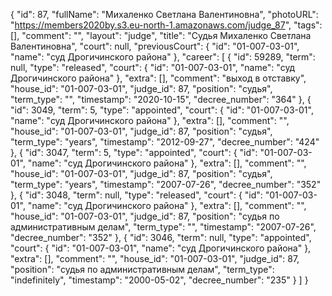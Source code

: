 {
    "id": 87,
    "fullName": "Михаленко Светлана Валентиновна",
    "photoURL": "https://members2020by.s3.eu-north-1.amazonaws.com/judge_87",
    "tags": [],
    "comment": "",
    "layout": "judge",
    "title": "Судья Михаленко Светлана Валентиновна",
    "court": null,
    "previousCourt": {
        "id": "01-007-03-01",
        "name": "суд Дрогичинского района"
    },
    "career": [
        {
            "id": 59289,
            "term": null,
            "type": "released",
            "court": {
                "id": "01-007-03-01",
                "name": "суд Дрогичинского района"
            },
            "extra": [],
            "comment": "выход в отставку",
            "house_id": "01-007-03-01",
            "judge_id": 87,
            "position": "судья",
            "term_type": "",
            "timestamp": "2020-10-15",
            "decree_number": "364"
        },
        {
            "id": 3049,
            "term": 5,
            "type": "appointed",
            "court": {
                "id": "01-007-03-01",
                "name": "суд Дрогичинского района"
            },
            "extra": [],
            "comment": "",
            "house_id": "01-007-03-01",
            "judge_id": 87,
            "position": "судья",
            "term_type": "years",
            "timestamp": "2012-09-27",
            "decree_number": "424"
        },
        {
            "id": 3047,
            "term": 5,
            "type": "appointed",
            "court": {
                "id": "01-007-03-01",
                "name": "суд Дрогичинского района"
            },
            "extra": [],
            "comment": "",
            "house_id": "01-007-03-01",
            "judge_id": 87,
            "position": "судья",
            "term_type": "years",
            "timestamp": "2007-07-26",
            "decree_number": "352"
        },
        {
            "id": 3048,
            "term": null,
            "type": "released",
            "court": {
                "id": "01-007-03-01",
                "name": "суд Дрогичинского района"
            },
            "extra": [],
            "comment": "",
            "house_id": "01-007-03-01",
            "judge_id": 87,
            "position": "судья по административным делам",
            "term_type": "",
            "timestamp": "2007-07-26",
            "decree_number": "352"
        },
        {
            "id": 3046,
            "term": null,
            "type": "appointed",
            "court": {
                "id": "01-007-03-01",
                "name": "суд Дрогичинского района"
            },
            "extra": [],
            "comment": "",
            "house_id": "01-007-03-01",
            "judge_id": 87,
            "position": "судья по административным делам",
            "term_type": "indefinitely",
            "timestamp": "2000-05-02",
            "decree_number": "235"
        }
    ]
}